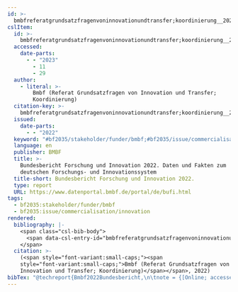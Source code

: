 ```yaml
---
id: >-
  bmbfreferatgrundsatzfragenvoninnovationundtransfer;koordinierung__2022__bundesbericht_forschung_und
cslItem:
  id: >-
    bmbfreferatgrundsatzfragenvoninnovationundtransfer;koordinierung__2022__bundesbericht_forschung_und
  accessed:
    date-parts:
      - - "2023"
        - 11
        - 29
  author:
    - literal: >-
        Bmbf (Referat Grundsatzfragen von Innovation und Transfer;
        Koordinierung)
  citation-key: >-
    bmbfreferatgrundsatzfragenvoninnovationundtransfer;koordinierung__2022__bundesbericht_forschung_und
  issued:
    date-parts:
      - - "2022"
  keyword: "#bf2035/stakeholder/funder/bmbf;#bf2035/issue/commercialisation/innovation"
  language: en
  publisher: BMBF
  title: >-
    Bundesbericht ­Forschung und ­Innovation 2022. Daten und Fakten zum
    deutschen Forschungs- und Innovationssystem
  title-short: Bundesbericht ­Forschung und ­Innovation 2022.
  type: report
  URL: https://www.datenportal.bmbf.de/portal/de/bufi.html
tags:
  - bf2035:stakeholder/funder/bmbf
  - bf2035:issue/commercialisation/innovation
rendered:
  bibliography: |-
    <span class="csl-bib-body">
      <span data-csl-entry-id="bmbfreferatgrundsatzfragenvoninnovationundtransfer;koordinierung__2022__bundesbericht_forschung_und" class="csl-entry"><span class='author-bib'>Bmbf (Referat Grundsatzfragen von Innovation und Transfer; Koordinierung)</span>. <span class='date-bib'>(2022)</span>. <span class='title'><i><b><span style="font-style:normal;">Bundesbericht ­Forschung und ­Innovation 2022. Daten und Fakten zum deutschen Forschungs- und Innovationssystem</span></b></i></span>. BMBF. <span class='URL'><a href='https://www.datenportal.bmbf.de/portal/de/bufi.html'>LINK</a></span></span>
    </span>
  citation: >-
    (<span style="font-variant:small-caps;"><span
    style="font-variant:small-caps;">Bmbf (Referat Grundsatzfragen von
    Innovation und Transfer; Koordinierung)</span></span>, 2022)
bibTex: "@techreport{Bmbf2022Bundesbericht,\n\tnote = {[Online; accessed 2023-11-29]},\n\tauthor = {{Bmbf (Referat Grundsatzfragen von Innovation und Transfer; Koordinierung)}},\n\tyear = {2022},\n\tinstitution = {BMBF},\n\ttitle = {Bundesbericht {Forschung} und {Innovation} 2022. {Daten} und {Fakten} zum deutschen {Forschungs}- und {Innovationssystem}},\n\turl = {https://www.datenportal.bmbf.de/portal/de/bufi.html},\n}\n\n"
---
```


